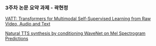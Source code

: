 ### 3주차 논문 요약 과제 - 곽현정
[VATT: Transformers for Multimodal Self-Supervised Learning from Raw Video, Audio and Text](https://sideways-lake-a8a.notion.site/Natural-TTS-Synthesis-by-Conditioning-WaveNet-on-Mel-Spectrogram-Predictions-a3e85126fe9e4067a388c8a67768f2e3?pvs=4)

[Natural TTS synthesis by conditioning WaveNet on Mel Spectrogram Predictions](https://sideways-lake-a8a.notion.site/VATT-Transformers-for-Multimodal-Self-Supervised-Learning-from-Raw-Video-Audio-and-Text-78b2cb23f22941c0bd0db4d169798b97?pvs=4)
